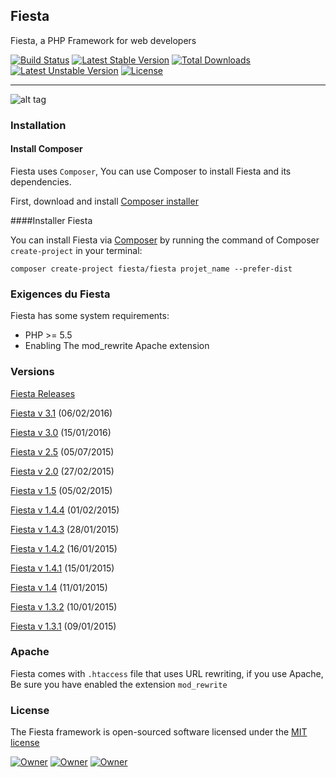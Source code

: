 
## Fiesta

Fiesta, a PHP Framework for web developers

[![Build Status](https://travis-ci.org/fiesta-framework/Fiesta.svg?branch=next)](https://travis-ci.org/fiesta-framework/Fiesta/branches)
[![Latest Stable Version](https://poser.pugx.org/fiesta/fiesta/v/stable)](https://packagist.org/packages/fiesta/fiesta) 
[![Total Downloads](https://poser.pugx.org/fiesta/fiesta/downloads)](https://packagist.org/packages/fiesta/fiesta) 
[![Latest Unstable Version](https://poser.pugx.org/fiesta/fiesta/v/unstable)](https://packagist.org/packages/fiesta/fiesta) 
[![License](https://poser.pugx.org/fiesta/fiesta/license)](https://packagist.org/packages/fiesta/fiesta)
<!--[![Monthly Downloads](https://poser.pugx.org/fiesta/fiesta/d/monthly)](https://packagist.org/packages/fiesta/fiesta)-->
<!-- [![Scrutinizer Code Quality](https://scrutinizer-ci.com/g/fiesta-framework/Fiesta/badges/quality-score.png?b=master)](https://scrutinizer-ci.com/g/fiesta-framework/Fiesta/?branch=master) -->

-----

![alt tag](https://raw.githubusercontent.com/fiesta-framework/Fiesta/master/app/resources/images/window.png)

### Installation

#### Install Composer

Fiesta uses `Composer`, You can use Composer  to install Fiesta and its dependencies.

First, download and install [Composer installer](https://getcomposer.org/)

####Installer Fiesta

You can install Fiesta via [Composer](https://getcomposer.org/) by running the command of Composer `create-project` in your terminal:

	composer create-project fiesta/fiesta projet_name --prefer-dist
	

### Exigences du Fiesta

Fiesta has some system requirements:
* PHP >= 5.5
* Enabling The mod_rewrite Apache extension

### Versions

[Fiesta Releases](https://github.com/fiesta-framework/Fiesta/releases)

[Fiesta v 3.1](https://github.com/fiesta-framework/Fiesta/releases/tag/3.1.0) (06/02/2016)

[Fiesta v 3.0](https://github.com/fiesta-framework/Fiesta/releases/tag/3.0.0) (15/01/2016)

[Fiesta v 2.5](https://github.com/fiesta-framework/Fiesta/releases/tag/2.5.0.236) (05/07/2015)

[Fiesta v 2.0](https://github.com/fiesta-framework/Fiesta/releases/tag/2.0.0.1) (27/02/2015)

[Fiesta v 1.5](https://github.com/fiesta-framework/Fiesta/releases/tag/1.5.0) (05/02/2015)
 
[Fiesta v 1.4.4](https://github.com/fiesta-framework/Fiesta/releases/tag/1.4.4) (01/02/2015)
 
[Fiesta v 1.4.3](https://github.com/fiesta-framework/Fiesta/releases/tag/1.4.3) (28/01/2015)
 
[Fiesta v 1.4.2](https://github.com/fiesta-framework/Fiesta/releases/tag/1.4.2) (16/01/2015)
 
[Fiesta v 1.4.1](https://github.com/fiesta-framework/Fiesta/releases/tag/1.4.1) (15/01/2015)
 
[Fiesta v 1.4](https://github.com/fiesta-framework/Fiesta/releases/tag/1.4.0) (11/01/2015)
 
[Fiesta v 1.3.2](https://github.com/fiesta-framework/Fiesta/releases/tag/1.3.2) (10/01/2015)
 
[Fiesta v 1.3.1](https://github.com/fiesta-framework/Fiesta/releases/tag/1.3.1) (09/01/2015)


###  Apache

Fiesta comes with `.htaccess` file that uses URL rewriting, if you use Apache, Be sure you have enabled the extension `mod_rewrite`


### License

The Fiesta framework is open-sourced software licensed under the [MIT license](http://opensource.org/licenses/MIT)

[![Owner](https://img.shields.io/badge/created%20by-Youssef%20Had-blue.svg)](https://github.com/youssefhad)
[![Owner](https://img.shields.io/badge/copyright-2014--2016-red.svg)](https://github.com/fiesta-framework/Fiesta)
[![Owner](https://img.shields.io/badge/launched-10%2F10%2F2014-ff2f6c.svg)](https://github.com/fiesta-framework/Fiesta)

